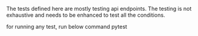 The tests defined here are mostly testing api endpoints. The testing is not exhaustive and needs to be enhanced to test all the conditions.

for running any test, run below command
pytest <test file name>